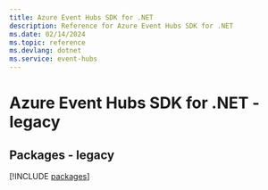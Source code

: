 ```yaml
---
title: Azure Event Hubs SDK for .NET
description: Reference for Azure Event Hubs SDK for .NET
ms.date: 02/14/2024
ms.topic: reference
ms.devlang: dotnet
ms.service: event-hubs
---
```

# Azure Event Hubs SDK for .NET - legacy
## Packages - legacy
[!INCLUDE [packages](event-hubs-index.md)]